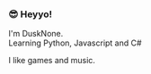 ### 😎 Heyyo!

I'm DuskNone.    
Learning Python, Javascript and C#  

I like games and music.

<!---
DuskNone/DuskNone is a ✨ special ✨ repository because its `README.md` (this file) appears on your GitHub profile.
You can click the Preview link to take a look at your changes.

yeah dude I know...
--->
